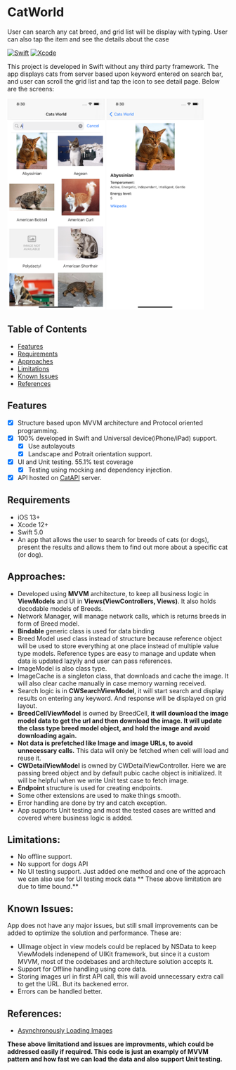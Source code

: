 # CatWorld
User can search any cat breed, and grid list will be display with typing. User can also tap the item and see the details about the case

[![Swift](https://img.shields.io/badge/Swift-5.0-orange.svg)](https://swift.org)
[![Xcode](https://img.shields.io/badge/Xcode-12.5.1-blue.svg)](https://developer.apple.com/xcode)

This project is developed  in Swift without any third party framework. The app displays cats from server based upon keyword entered on search bar, and user can scroll the grid list and tap the icon to see detail page.
Below are the screens:


<img height="480" src="https://github.com/navneet1990/CatWorld/blob/main/CatWorld/Resources/DemoScreeenshot/SearchPage.png" alt="CatWorld">    <img height="480" src="https://github.com/navneet1990/CatWorld/blob/main/CatWorld/Resources/DemoScreeenshot/DetailPage.png" alt="CatWorld">

## Table of Contents

- [Features](#features)
- [Requirements](#requirements)
- [Approaches](#approaches)
- [Limitations](#limitations)
- [Known Issues](#known)
- [References](#references)

## Features

- [x] Structure based upon MVVM architecture and Protocol oriented programming.
- [x] 100% developed in Swift and Universal device(iPhone/iPad) support.
    - [x] Use autolayouts 
    - [x] Landscape and Potrait orientation support.
- [x] UI and Unit testing. 55.1%  test coverage
    - [x] Testing using mocking and dependency injection.
- [x] API hosted on [CatAPI](https://thecatapi.com/) server.

## Requirements

- iOS 13+
- Xcode 12+
- Swift 5.0
- An app that allows the user to search for breeds of cats (or dogs), present the results and allows
them to find out more about a specific cat (or dog).

## Approaches:
-  Developed using **MVVM** architecture, to keep all business logic in **ViewModels** and UI in **Views(ViewControllers, Views)**. It also holds decodable models of Breeds.
- Network Manager, will manage network calls, which is returns breeds in form of Breed model.
- **Bindable** generic class is used for data binding
- Breed Model used class instead of structure because reference object will be used to store everything at one place instead of multiple value type models. Reference types are easy to manage and update when data is updated lazyily and user can pass references.
- ImageModel is also class type.
- ImageCache is a singleton class, that downloads and cache the image. It will also clear cache manually in case memory warning received.
- Search logic is in **CWSearchViewModel**, it will start search and display results on entering any keyword. And response will be displayed on grid layout.
- **BreedCellViewModel** is owned by BreedCell, **it will download the image model data to get the url and then download the image.  It will update the class type breed model object, and hold the image and avoid downloading again.**
- **Not data is prefetched like Image and image URLs, to avoid unnecessary calls.** This data will only be fetched when cell will load and reuse it. 
- **CWDetailViewModel** is owned by CWDetailViewController. Here we are passing breed object and by default pubic cache object is initialized. It will be helpful when we write Unit test case to fetch image.
- **Endpoint** structure is used for creating endpoints.
- Some other extensions are used to make things smooth.
- Error handling are done by try and catch exception.
- App supports Unit testing and most the tested cases are writted and covered where business logic is added.

## Limitations:
- No offline support.
- No support for dogs API
- No UI testing support. Just added one method and one of the approach we can also use for UI testing mock data
** These above limitation are due to time bound.**


## Known Issues:
App does not have any major issues, but still small improvements can be added to optimize the solution and performance. These are:
- UIImage object in view models could be replaced by NSData to keep ViewModels indenepend of UIKit framework, but since it a custom MVVM, most of the codebases and architecture solution accepts it.
- Support for Offline handling using core data.
- Storing images url in first API call, this will avoid unnecessary extra call to get the URL. But its backened error.
- Errors can be handled better.

## References:
- [Asynchronously Loading Images](https://developer.apple.com/documentation/uikit/views_and_controls/table_views/asynchronously_loading_images_into_table_and_collection_views#overview)

**These above limitationd and issues are improvments, which could be addressed easily if required. This code is just an examply of MVVM pattern and how fast we can load the data and also support Unit testing.**






